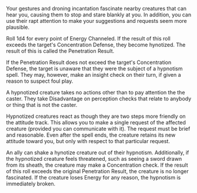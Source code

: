 Your gestures and droning incantation fascinate nearby creatures that can hear you, causing them to stop and stare blankly at you. In addition, you can use their rapt attention to make your suggestions and requests seem more plausible.

Roll 1d4 for every point of Energy Channeled. If the result of this roll exceeds the target's Concentration Defense, they become hynotized. The result of this is called the Penetration Result.

If the Penetration Result does not exceed the target's Concentration Defense, the target is unaware that they were the subject of a hypnotism spell. They may, however, make an insight check on their turn, if given a reason to suspect foul play.

A hypnotized creature takes no actions other than to pay attention the the caster. They take Disadvantage on perception checks that relate to anybody or thing that is not the caster.

Hypnotized creatures react as though they are two steps more friendly on the attitude track. This allows you to make a single request of the affected creature (provided you can communicate with it). The request must be brief and reasonable. Even after the spell ends, the creature retains its new attitude toward you, but only with respect to that particular request.

An ally can shake a hynotize creature out of their hypnotism. Additionally, if the hypnotized creature feels threatened, such as seeing a sword drawn from its sheath, the creature may make a Concentration check. If the result of this roll exceeds the original Penetration Result, the creature is no longer fascinated. If the creature loses Energy for any reason, the hypnotism is immediately broken.